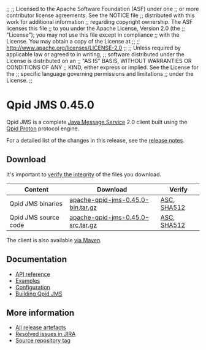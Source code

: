 ;;
;; Licensed to the Apache Software Foundation (ASF) under one
;; or more contributor license agreements.  See the NOTICE file
;; distributed with this work for additional information
;; regarding copyright ownership.  The ASF licenses this file
;; to you under the Apache License, Version 2.0 (the
;; "License"); you may not use this file except in compliance
;; with the License.  You may obtain a copy of the License at
;;
;;   http://www.apache.org/licenses/LICENSE-2.0
;;
;; Unless required by applicable law or agreed to in writing,
;; software distributed under the License is distributed on an
;; "AS IS" BASIS, WITHOUT WARRANTIES OR CONDITIONS OF ANY
;; KIND, either express or implied.  See the License for the
;; specific language governing permissions and limitations
;; under the License.
;;

# Qpid JMS 0.45.0

Qpid JMS is a complete [Java Message Service][jms] 2.0 client built
using the [Qpid Proton]({{site_url}}/proton/index.html) protocol engine.

For a detailed list of the changes in this release, see the [release
notes](release-notes.html).

[jms]: http://en.wikipedia.org/wiki/Java_Message_Service

## Download

It's important to [verify the
integrity]({{site_url}}/download.html#verify-what-you-download) of the
files you download.

| Content | Download | Verify |
|---------|----------|--------|
| Qpid JMS binaries | [apache-qpid-jms-0.45.0-bin.tar.gz](http://archive.apache.org/dist/qpid/jms/0.45.0/apache-qpid-jms-0.45.0-bin.tar.gz) | [ASC](https://archive.apache.org/dist/qpid/jms/0.45.0/apache-qpid-jms-0.45.0-bin.tar.gz.asc), [SHA512](https://archive.apache.org/dist/qpid/jms/0.45.0/apache-qpid-jms-0.45.0-bin.tar.gz.sha512) |
| Qpid JMS source code | [apache-qpid-jms-0.45.0-src.tar.gz](http://archive.apache.org/dist/qpid/jms/0.45.0/apache-qpid-jms-0.45.0-src.tar.gz) | [ASC](https://archive.apache.org/dist/qpid/jms/0.45.0/apache-qpid-jms-0.45.0-src.tar.gz.asc), [SHA512](https://archive.apache.org/dist/qpid/jms/0.45.0/apache-qpid-jms-0.45.0-src.tar.gz.sha512) |

The client is also available [via Maven]({{site_url}}/maven.html).

## Documentation


<div class="two-column" markdown="1">

 - [API reference](http://docs.oracle.com/javaee/7/api/javax/jms/package-summary.html)
 - [Examples](https://github.com/apache/qpid-jms/tree/0.45.0/qpid-jms-examples)
 - [Configuration](docs/index.html)
 - [Building Qpid JMS](building.html)

</div>


## More information

 - [All release artefacts](http://archive.apache.org/dist/qpid/jms/0.45.0)
 - [Resolved issues in JIRA](https://issues.apache.org/jira/issues/?jql=project+%3D+QPIDJMS+AND+fixVersion+%3D+%270.45.0%27+AND+resolution+%3D+%27fixed%27+ORDER+BY+priority+DESC)
 - [Source repository tag](https://gitbox.apache.org/repos/asf/qpid-jms.git/tree/refs/tags/0.45.0)

<script type="text/javascript">
  _deferredFunctions.push(function() {
      if ("0.45.0" === "{{current_jms_release}}") {
          _modifyCurrentReleaseLinks();
      }
  });
</script>